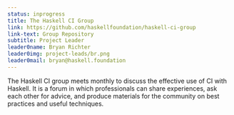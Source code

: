 ```yaml
---
status: inprogress
title: The Haskell CI Group
link: https://github.com/haskellfoundation/haskell-ci-group
link-text: Group Repository
subtitle: Project Leader
leader0name: Bryan Richter
leader0img: project-leads/br.png
leader0mail: bryan@haskell.foundation
---
```


The Haskell CI group meets monthly to discuss the effective use of CI with Haskell. It is a forum in which professionals can share experiences, ask each other for advice, and produce materials for the community on best practices and useful techniques.
